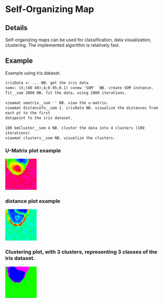 # Self-Organizing Map

## Details
Self-organizing maps can be used for classification, data visualization, clustering. The
implemented algorithm is relatively fast.

## Example
Example using iris dataset.

```
irisData =: ... NB. get the iris data
som=: (X;(40 40);4;0.95;0.1) conew 'SOM'  NB. create SOM instance.
fit__som 2000 NB. fit the data, using 2000 iterations.

viewmat umatrix__som '' NB. view the u-matrix.
viewmat distanceTo__som {. irisData NB. visualize the distances from each pt to the first
datapoint fo the iris dataset.

100 kmCluster__som 4 NB. cluster the data into 4 clusters (100 iterations)
viewmat clusters__som NB. visualize the clusters.
```


### U-Matrix plot example
![umatrixplot](/som/som_umatrix.png)

### distance plot example
![distplot](/som/som_distance.png)

### Clustering plot, with 3 clusters, representing 3 classes of the iris dataset.
![clusterplot](/som/som_clusters.png)
